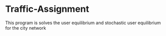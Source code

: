 # Traffic-Assignment
This program is solves the user equilibrium and stochastic user equilibrium for the city network 
